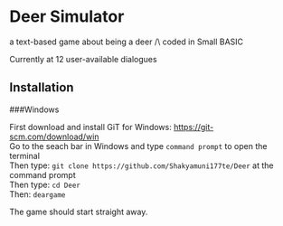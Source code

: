 # Deer Simulator
a text-based game about being a deer /\ coded in Small BASIC

Currently at 12 user-available dialogues

## Installation

###Windows

First download and install GiT for Windows: <a href src="https://git-scm.com/download/win"> https://git-scm.com/download/win</a></br>
Go to the seach bar in Windows and type ```command prompt``` to open the terminal </br>
Then type: ```git clone https://github.com/Shakyamuni177te/Deer``` at the command prompt </br>
Then type: ```cd Deer``` </br>
Then: ```deargame``` </br>

The game should start straight away.
